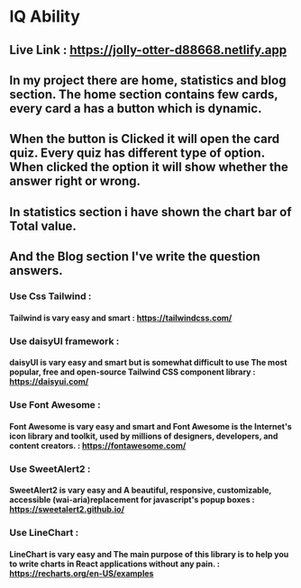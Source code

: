 # IQ Ability

## Live Link : https://jolly-otter-d88668.netlify.app

## In my project there are home, statistics and blog section. The home section contains few cards, every card a has a button which is dynamic.

## When the button is Clicked it will open the card quiz. Every quiz has different type of option. When clicked the option it will show whether the answer right or wrong.

## In statistics section i have shown the chart bar of Total value.

## And the Blog section I've write the question answers.

### Use Css Tailwind :

#### Tailwind is vary easy and smart : https://tailwindcss.com/

### Use daisyUI framework :

#### daisyUI is vary easy and smart but is somewhat difficult to use The most popular, free and open-source Tailwind CSS component library : https://daisyui.com/

### Use Font Awesome :

#### Font Awesome is vary easy and smart and Font Awesome is the Internet's icon library and toolkit, used by millions of designers, developers, and content creators. : https://fontawesome.com/

### Use SweetAlert2 :

#### SweetAlert2 is vary easy and A beautiful, responsive, customizable, accessible (wai-aria)replacement for javascript's popup boxes : https://sweetalert2.github.io/

### Use LineChart :

#### LineChart is vary easy and The main purpose of this library is to help you to write charts in React applications without any pain. : https://recharts.org/en-US/examples
